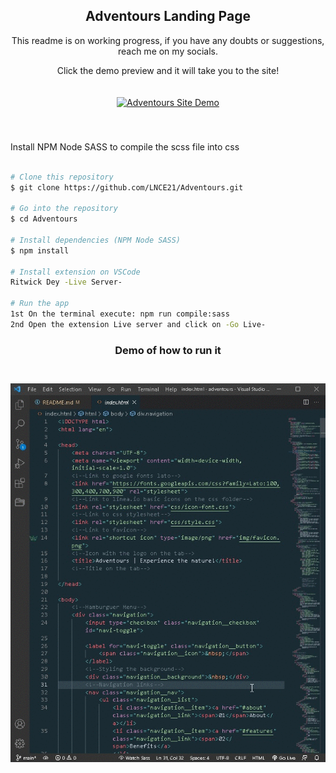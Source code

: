 <h2 align="center"> Adventours Landing Page </h2>

<p align= "center">This readme is on working progress, if you have any doubts or suggestions, reach me on my socials.</p>

<p align="center">
Click the demo preview and it will take you to the site!
<br>
<br>
<br>
<a href="https://lnce21.github.io/Adventours/" target="_blank"> <img src="img/adventoursGifDemo.gif" alt="Adventours Site Demo"/></a>
</p>
<br>
<h3 align="center"></h3>Install NPM Node SASS to compile the scss file into css
<br>
<br>

```bash
# Clone this repository
$ git clone https://github.com/LNCE21/Adventours.git

# Go into the repository
$ cd Adventours

# Install dependencies (NPM Node SASS)
$ npm install

# Install extension on VSCode
Ritwick Dey -Live Server-

# Run the app
1st On the terminal execute: npm run compile:sass
2nd Open the extension Live server and click on -Go Live-

```
<h3 align="center"> Demo of how to run it<h3>
<p align="center">
<br>
<img src="img/adventoursGif.gif" alt="Run Demo"/>
</>

